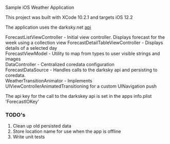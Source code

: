 Sample iOS Weather Application

This project was built with XCode 10.2.1 and targets iOS 12.2

The application uses the darksky.net [api](https://darksky.net/dev/docs)

ForecastListViewController - Initial view controller. Displays forecast for the week using a collection view 
ForecastDetailTableViewController - Displays details of a selected day<br>
ForecastViewModel - Utility to map from types to user visible strings and images<br>
DataController - Centralized coredata configuration<br>
ForecastDataSource - Handles calls to the darksky api and persisting to coredata.<br>
WeatherTransitionAnimator - Implements UIViewControllerAnimatedTransitioning for a custom UINavigation push<br>

The api key for the call to the darkskey api is set in the apps info.plist 'ForecastIOKey'

### TODO's
1. Clean up old persisted data
2. Store location name for use when the app is offline
3. Write unit tests